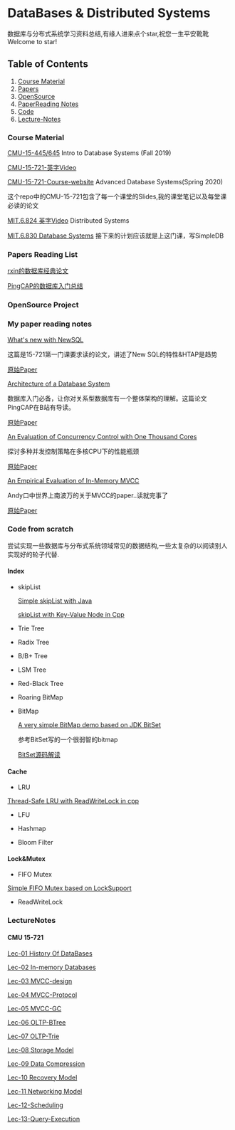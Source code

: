 # DataBases & Distributed Systems

数据库与分布式系统学习资料总结,有缘人进来点个star,祝您一生平安靴靴 Welcome to star! 

## <a name='TOC'>Table of Contents</a>

  1. [Course Material](#CourseMaterial)
  2. [Papers](#Papers)
  3. [OpenSource](#OpenSource)
  4. [PaperReading Notes](#PaperReading)
  5. [Code](#Code)
  6. [Lecture-Notes](#LectureNotes)
 
### <a name='CourseMaterial'> Course Material
  
[CMU-15-445/645](https://15445.courses.cs.cmu.edu/fall2019/) Intro to Database Systems (Fall 2019)

[CMU-15-721-英字Video](https://www.bilibili.com/video/BV1Wz411b7sD?from=search&seid=1785395184520069316)

[CMU-15-721-Course-website](https://15721.courses.cs.cmu.edu/spring2020/)  Advanced Database Systems(Spring 2020)

这个repo中的CMU-15-721包含了每一个课堂的Slides,我的课堂笔记以及每堂课必读的论文

[MIT.6.824 英字Video](https://www.bilibili.com/video/av91748150) Distributed Systems

[MIT.6.830 Database Systems](https://ocw.mit.edu/courses/electrical-engineering-and-computer-science/6-830-database-systems-fall-2010/index.htm) 接下来的计划应该就是上这门课，写SimpleDB


### <a name='Papers'> Papers Reading List

[rxin的数据库经典论文](https://github.com/rxin/db-readings#data-parallel)

[PingCAP的数据库入门总结](https://github.com/pingcap/awesome-database-learning)

### <a name='OpenSource'> OpenSource Project


### <a name='PaperReading'> My paper reading notes
 
[What's new with NewSQL](https://github.com/AlexanderChiuluvB/db-learning-material/tree/master/CMU-15-721/Lec-01-History-Of-Databases)

这篇是15-721第一门课要求读的论文，讲述了New SQL的特性&HTAP是趋势

[原始Paper](https://github.com/AlexanderChiuluvB/db-learning-material/blob/master/CMU-15-721/Lec-01-History-Of-Databases/pavlo-newsql-sigmodrec2016.pdf)

[Architecture of a Database System](https://github.com/AlexanderChiuluvB/db-learning-material/blob/master/CMU-15-721/Lec-01-History-Of-Databases/DBArchitectureLearningNotes.md)

数据库入门必备，让你对关系型数据库有一个整体架构的理解。这篇论文PingCAP在B站有导读。

[原始Paper](https://github.com/AlexanderChiuluvB/db-learning-material/blob/master/CMU-15-721/Lec-01-History-Of-Databases/fntdb07-architecture.pdf)

[An Evaluation of Concurrency Control with One Thousand Cores](https://blog.csdn.net/weixin_38499215/article/details/105883971)

探讨多种并发控制策略在多核CPU下的性能瓶颈

[原始Paper](https://github.com/AlexanderChiuluvB/db-learning-material/blob/master/CMU-15-721/Lec-02-In-Memory-Databases/p209-yu.pdf)

[An Empirical Evaluation of In-Memory MVCC](https://github.com/AlexanderChiuluvB/db-learning-material/blob/master/CMU-15-721/Lec-03-MVCC-design/MVCC-LEC01.pdf)

Andy口中世界上南波万的关于MVCC的paper..读就完事了

[原始Paper](https://github.com/AlexanderChiuluvB/db-learning-material/blob/master/CMU-15-721/Lec-03-MVCC-design/wu-vldb2017.pdf)

### <a name='Code'> Code from scratch

尝试实现一些数据库与分布式系统领域常见的数据结构,一些太复杂的以阅读别人实现好的轮子代替.

#### Index

* skipList

  [Simple skipList with Java](https://github.com/AlexanderChiuluvB/db-learning-material/blob/master/Data-structure/src/main/java/skipList/skipList.java)
  
  [skipList with Key-Value Node in Cpp](https://github.com/AlexanderChiuluvB/db-learning-material/tree/master/Data-structure/cpp/skipList)

* Trie Tree

* Radix Tree

* B/B+ Tree

* LSM Tree

* Red-Black Tree

* Roaring BitMap

* BitMap

  [A very simple BitMap demo based on JDK BitSet](https://github.com/AlexanderChiuluvB/db-learning-material/blob/master/Data-structure/src/main/java/BitMap/BitMap.java)

  参考BitSet写的一个很弱智的bitmap

  [BitSet源码解读](https://blog.csdn.net/weixin_38499215/article/details/105996592)

#### Cache

* LRU

[Thread-Safe LRU with ReadWriteLock in cpp](https://github.com/AlexanderChiuluvB/db-learning-material/blob/master/Data-structure/cpp/lru.cpp)

* LFU

* Hashmap

* Bloom Filter

#### Lock&Mutex

* FIFO Mutex

[Simple FIFO Mutex based on LockSupport](https://github.com/AlexanderChiuluvB/db-learning-material/blob/master/Data-structure/src/main/java/FIFOMutex/FIFOMutex.java)

* ReadWriteLock

  
 ### <a name='LectureNotes'> LectureNotes
  
 #### CMU 15-721
 
 [Lec-01 History Of DataBases](https://github.com/AlexanderChiuluvB/db-learning-material/tree/master/CMU-15-721/Lec-01-History-Of-Databases)
 
 [Lec-02 In-memory Databases](https://github.com/AlexanderChiuluvB/db-learning-material/tree/master/CMU-15-721/Lec-02-In-Memory-Databases)
 
 [Lec-03 MVCC-design](https://github.com/AlexanderChiuluvB/db-learning-material/blob/master/CMU-15-721/Lec-03-MVCC-design/MVCC-LEC01.pdf)
 
 [Lec-04 MVCC-Protocol](https://github.com/AlexanderChiuluvB/db-learning-material/blob/master/CMU-15-721/Lec-04-MVCC-Protocol/04-mvcc2-notes.pdf)
 
 [Lec-05 MVCC-GC](https://github.com/AlexanderChiuluvB/db-learning-material/tree/master/CMU-15-721/Lec-05-MVCC-GC)
 
 [Lec-06 OLTP-BTree](https://github.com/AlexanderChiuluvB/db-learning-material/blob/master/CMU-15-721/Lec-06-OLTP-BTree/lecture-notes.pdf)
 
 [Lec-07 OLTP-Trie](https://github.com/AlexanderChiuluvB/db-learning-material/blob/master/CMU-15-721/Lec-07-OLTP-Trie/Lec-note.pdf)
 
 [Lec-08 Storage Model](https://github.com/AlexanderChiuluvB/db-learning-material/blob/master/CMU-15-721/Lec-08-Storage-Model/README.pdf)

 [Lec-09 Data Compression](https://github.com/AlexanderChiuluvB/db-learning-material/blob/master/CMU-15-721/Lec-09-Database-Compression/lec-notes.pdf)
 
 [Lec-10 Recovery Model](https://github.com/AlexanderChiuluvB/db-learning-material/blob/master/CMU-15-721/Lec-10-Recovery-Model/lec-notes.pdf)
  
 [Lec-11 Networking Model](https://github.com/AlexanderChiuluvB/db-learning-material/blob/master/CMU-15-721/Lec-11-Networking-Model/lec-note.pdf)
  
 [Lec-12-Scheduling](https://github.com/AlexanderChiuluvB/db-learning-material/blob/master/CMU-15-721/Lec-12-Scheduling/lec.pdf)
 
 [Lec-13-Query-Execution](https://github.com/AlexanderChiuluvB/db-learning-material/blob/master/CMU-15-721/Lec-13-Query-Execution-And-Processing/QueryOptimization.pdf)
